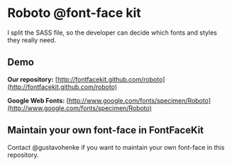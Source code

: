 # Roboto @font-face kit

I split the SASS file, so the developer can decide which fonts and styles they really need.

## Demo
__Our repository:__ [http://fontfacekit.github.com/roboto](http://fontfacekit.github.com/roboto)

__Google Web Fonts:__ [http://www.google.com/fonts/specimen/Roboto](http://www.google.com/fonts/specimen/Roboto)


## Maintain your own font-face in FontFaceKit
Contact @gustavohenke if you want to maintain your own font-face in this repository.

